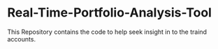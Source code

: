 # Real-Time-Portfolio-Analysis-Tool
This Repository contains the code to help seek insight in to the traind accounts.
